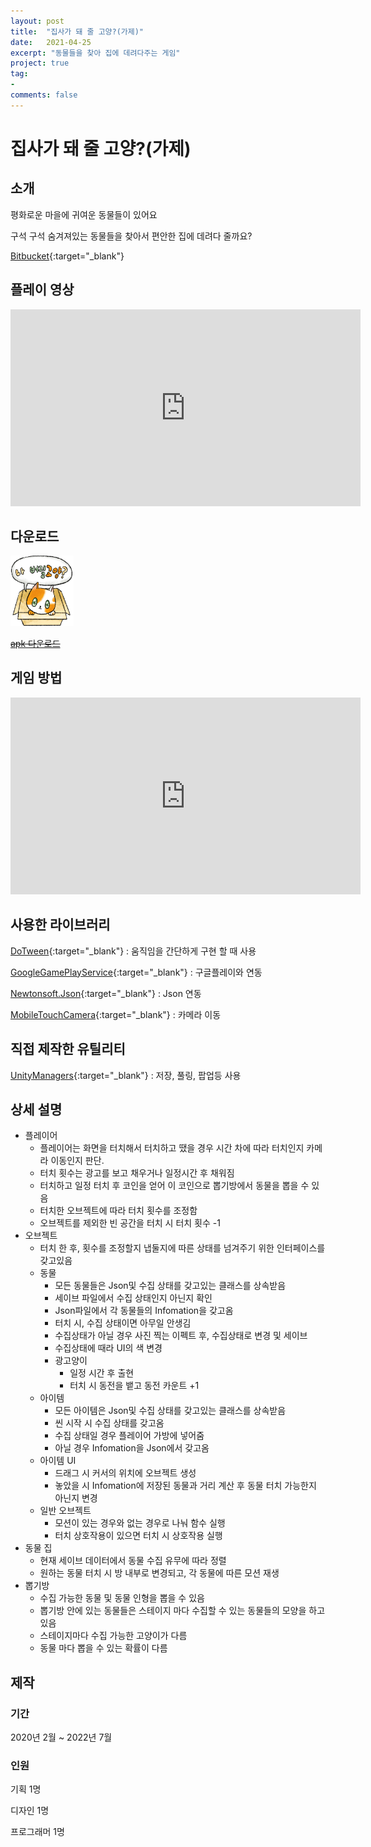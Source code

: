 ```yaml
---
layout: post
title:  "집사가 돼 줄 고양?(가제)"
date:   2021-04-25
excerpt: "동물들을 찾아 집에 데려다주는 게임"
project: true
tag:
- 
comments: false
---
```


# 집사가 돼 줄 고양?(가제)

## 소개
평화로운 마을에 귀여운 동물들이 있어요

구석 구석 숨겨져있는 동물들을 찾아서 편안한 집에 데려다 줄까요?

[Bitbucket](https://bitbucket.org/aszd0708/meow-_versionup){:target="_blank"}

## 플레이 영상

<iframe width="560" height="315" src="https://www.youtube.com/embed/vdve4aJZDgg" title="YouTube video player" frameborder="0" allow="accelerometer; autoplay; clipboard-write; encrypted-media; gyroscope; picture-in-picture" allowfullscreen></iframe>

## 다운로드
<img src = "../assets/img/project/fortpolio/Meow_game_icon.png" width="20%">

[~~apk 다운로드~~](https://play.google.com/store/apps/details?id=com.MatZip.findanimal)

## 게임 방법

<iframe width="560" height="315" src="https://www.youtube.com/embed/xKOjjsiz298" title="YouTube video player" frameborder="0" allow="accelerometer; autoplay; clipboard-write; encrypted-media; gyroscope; picture-in-picture" allowfullscreen></iframe>

## 사용한 라이브러리
[DoTween](http://dotween.demigiant.com/){:target="_blank"} : 움직임을 간단하게 구현 할 때 사용

[GoogleGamePlayService](https://developers.google.com/games/services/integration){:target="_blank"} : 구글플레이와 연동

[Newtonsoft.Json](https://github.com/JamesNK/Newtonsoft.Json/releases){:target="_blank"} : Json 연동

[MobileTouchCamera](https://assetstore.unity.com/packages/tools/camera/mobile-touch-camera-43960){:target="_blank"} : 카메라 이동 

## 직접 제작한 유틸리티
[UnityManagers](https://github.com/aszd0708/UnityGameManagers){:target="_blank"} : 저장, 풀링, 팝업등 사용

## 상세 설명
- 플레이어
    - 플레이어는 화면을 터치해서 터치하고 땠을 경우 시간 차에 따라 터치인지 카메라 이동인지 판단.
    - 터치 횟수는 광고를 보고 채우거나 일정시간 후 채워짐
    - 터치하고 일정 터치 후 코인을 얻어 이 코인으로 뽑기방에서 동물을 뽑을 수 있음
    - 터치한 오브젝트에 따라 터치 횟수를 조정함
    - 오브젝트를 제외한 빈 공간을 터치 시 터치 횟수 -1
- 오브젝트
    - 터치 한 후, 횟수를 조정할지 냅둘지에 따른 상태를 넘겨주기 위한 인터페이스를 갖고있음
    - 동물
        - 모든 동물들은 Json및 수집 상태를 갖고있는 클래스를 상속받음
        - 세이브 파일에서 수집 상태인지 아닌지 확인
        - Json파일에서 각 동물들의 Infomation을 갖고옴
        - 터치 시, 수집 상태이면 아무일 안생김
        - 수집상태가 아닐 경우 사진 찍는 이펙트 후, 수집상태로 변경 및 세이브
        - 수집상태에 때라 UI의 색 변경
        - 광고양이
            - 일정 시간 후 출현
            - 터치 시 동전을 뱉고 동전 카운트 +1
    - 아이템
        - 모든 아이템은 Json및 수집 상태를 갖고있는 클래스를 상속받음
        - 씬 시작 시 수집 상태를 갖고옴
        - 수집 상태일 경우 플레이어 가방에 넣어줌
        - 아닐 경우  Infomation을 Json에서 갖고옴
    - 아이템 UI
        - 드래그 시 커서의 위치에 오브젝트 생성
        - 놓았을 시 Infomation에 저장된 동물과 거리 계산 후 동물 터치 가능한지 아닌지 변경
    - 일반 오브젝트
        - 모션이 있는 경우와 없는 경우로 나눠 함수 실행
        - 터치 상호작용이 있으면 터치 시 상호작용 실행
- 동물 집
    - 현재 세이브 데이터에서 동물 수집 유무에 따라 정렬
    - 원하는 동물 터치 시 방 내부로 변경되고, 각 동물에 따른 모션 재생
- 뽑기방
    - 수집 가능한 동물 및 동물 인형을 뽑을 수 있음
    - 뽑기방 안에 있는 동물들은 스테이지 마다 수집할 수 있는 동물들의 모양을 하고 있음
    - 스테이지마다 수집 가능한 고양이가 다름
    - 동물 마다 뽑을 수 있는 확률이 다름

## 제작

### 기간

2020년 2월 ~ 2022년 7월

### 인원
기획 1명

디자인 1명

프로그래머 1명